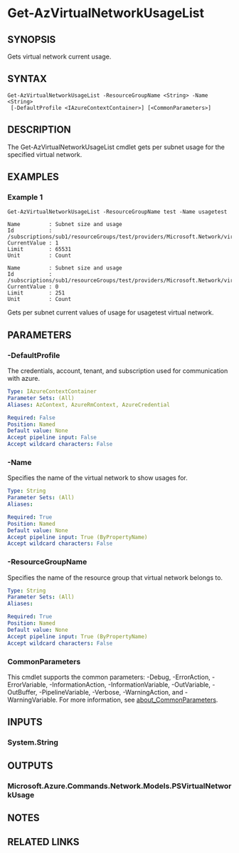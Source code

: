 ﻿---
external help file: Microsoft.Azure.PowerShell.Cmdlets.Network.dll-Help.xml
Module Name: Az.Network
online version: https://learn.microsoft.com/powershell/module/az.network/get-azvirtualnetworkusagelist
schema: 2.0.0
---

# Get-AzVirtualNetworkUsageList

## SYNOPSIS
Gets virtual network current usage.

## SYNTAX

```
Get-AzVirtualNetworkUsageList -ResourceGroupName <String> -Name <String>
 [-DefaultProfile <IAzureContextContainer>] [<CommonParameters>]
```

## DESCRIPTION
The Get-AzVirtualNetworkUsageList cmdlet gets per subnet usage for the specified virtual network.

## EXAMPLES

### Example 1
```
Get-AzVirtualNetworkUsageList -ResourceGroupName test -Name usagetest

Name         : Subnet size and usage
Id           : /subscriptions/sub1/resourceGroups/test/providers/Microsoft.Network/virtualNetworks/usagetest/subnets/subnet
CurrentValue : 1
Limit        : 65531
Unit         : Count

Name         : Subnet size and usage
Id           : /subscriptions/sub1/resourceGroups/test/providers/Microsoft.Network/virtualNetworks/usagetest/subnets/subnet11
CurrentValue : 0
Limit        : 251
Unit         : Count
```

Gets per subnet current values of usage for usagetest virtual network.

## PARAMETERS

### -DefaultProfile
The credentials, account, tenant, and subscription used for communication with azure.

```yaml
Type: IAzureContextContainer
Parameter Sets: (All)
Aliases: AzContext, AzureRmContext, AzureCredential

Required: False
Position: Named
Default value: None
Accept pipeline input: False
Accept wildcard characters: False
```

### -Name
Specifies the name of the virtual network to show usages for.

```yaml
Type: String
Parameter Sets: (All)
Aliases:

Required: True
Position: Named
Default value: None
Accept pipeline input: True (ByPropertyName)
Accept wildcard characters: False
```

### -ResourceGroupName
Specifies the name of the resource group that virtual network belongs to.

```yaml
Type: String
Parameter Sets: (All)
Aliases:

Required: True
Position: Named
Default value: None
Accept pipeline input: True (ByPropertyName)
Accept wildcard characters: False
```

### CommonParameters
This cmdlet supports the common parameters: -Debug, -ErrorAction, -ErrorVariable, -InformationAction, -InformationVariable, -OutVariable, -OutBuffer, -PipelineVariable, -Verbose, -WarningAction, and -WarningVariable. For more information, see [about_CommonParameters](http://go.microsoft.com/fwlink/?LinkID=113216).

## INPUTS

### System.String
## OUTPUTS

### Microsoft.Azure.Commands.Network.Models.PSVirtualNetworkUsage
## NOTES

## RELATED LINKS
